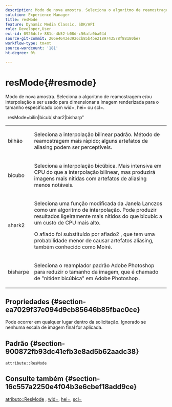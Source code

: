 ```yaml
---
description: Modo de nova amostra. Seleciona o algoritmo de reamostragem e/ou interpolação a ser usado para dimensionar a imagem renderizada para o tamanho especificado com wid=, hei= ou scl=.
solution: Experience Manager
title: resMode
feature: Dynamic Media Classic, SDK/API
role: Developer,User
exl-id: 0926dcfe-881c-4b52-b08d-c56afa0ba04d
source-git-commit: 206e4643e3926cb85b4be2189743578f88180be7
workflow-type: tm+mt
source-wordcount: '181'
ht-degree: 0%

---
```


# resMode{#resmode}

Modo de nova amostra. Seleciona o algoritmo de reamostragem e/ou interpolação a ser usado para dimensionar a imagem renderizada para o tamanho especificado com wid=, hei= ou scl=.

` `resMode=bilin|bicub|shar2|bisharp&quot;

<table id="table_AF954C101B30473FAFE9930C7B694305"> 
 <tbody> 
  <tr> 
   <td colname="col1"> <p> <span class="+ topic/ph pr-d/codeph codeph"> bilhão  </span> </p> </td> 
   <td colname="col2"> <p>Seleciona a interpolação bilinear padrão. Método de reamostragem mais rápido; alguns artefatos de aliasing podem ser perceptíveis. </p> </td> 
  </tr> 
  <tr> 
   <td colname="col1"> <p> <span class="+ topic/ph pr-d/codeph codeph"> bicubo  </span> </p> </td> 
   <td colname="col2"> <p>Seleciona a interpolação bicúbica. Mais intensiva em CPU do que a interpolação bilinear, mas produzirá imagens mais nítidas com artefatos de aliasing menos notáveis. </p> </td> 
  </tr> 
  <tr> 
   <td colname="col1"> <p> <span class="+ topic/ph pr-d/codeph codeph"> shark2  </span> </p> </td> 
   <td colname="col2"> <p>Seleciona uma função modificada da Janela Lanczos como um algoritmo de interpolação. Pode produzir resultados ligeiramente mais nítidos do que bicubic a um custo de CPU mais alto. </p> <p> <span class="codeph"> O afiado  </span> foi substituído por  <span class="codeph"> afiado2  </span>, que tem uma probabilidade menor de causar artefatos aliasing, também conhecido como Moiré. </p> </td> 
  </tr> 
  <tr> 
   <td colname="col1"> <p> <span class="codeph"> bisharpe  </span> </p> </td> 
   <td colname="col2"> <p>Seleciona o reamplador padrão <span class="keyword"> Adobe Photoshop </span> para reduzir o tamanho da imagem, que é chamado de "nitidez bicúbica" em <span class="keyword"> Adobe Photoshop </span>. </p> </td> 
  </tr> 
 </tbody> 
</table>

## Propriedades {#section-ea7029f37e094d9cb85646b85fbac0ce}

Pode ocorrer em qualquer lugar dentro da solicitação. Ignorado se nenhuma escala de imagem final for aplicada.

## Padrão {#section-900872fb93dc41efb3e8ad5b62aadc38}

`attribute::ResMode`

## Consulte também {#section-16c557a2250e4f04b3e6cbef18add9ce}

[atributo::ResMode](../../../../../ir-api/material-cat/image-rendering-api-ref/c-ir-material-catalog/c-ir-attributes-reference/r-ir-cat-resmode.md#reference-fdca7eb6d5104fdeae9d6ac42251db82) ,  [wid=](../../../../../ir-api/http-protocol/image-rendering-api-ref/c-ir-http-protocol-ref/c-ir-http-protocol-command-reference/r-ir-wid.md#reference-b7e691b0624941168c94b2749ae233ec),  [hei=](../../../../../ir-api/http-protocol/image-rendering-api-ref/c-ir-http-protocol-ref/c-ir-http-protocol-command-reference/r-ir-hei.md#reference-1c08f60365a94417a39867c09cac5478),  [scl=](../../../../../ir-api/http-protocol/image-rendering-api-ref/c-ir-http-protocol-ref/c-ir-http-protocol-command-reference/r-ir-scl.md#reference-b14b51a6cbe34f0bba42880540592f29)

